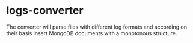 # logs-converter
The converter will parse files with different log formats and according on their basis insert MongoDB documents with a monotonous structure.
